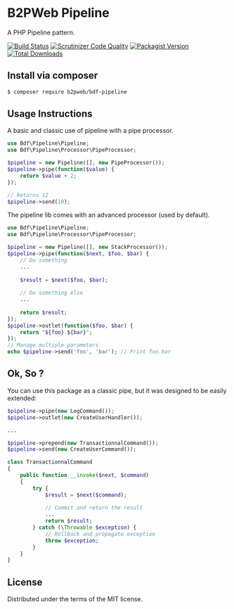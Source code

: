 # B2PWeb Pipeline

A PHP Pipeline pattern.

[![Build Status](https://travis-ci.org/b2pweb/bdf-pipeline.svg?branch=master)](https://travis-ci.org/b2pweb/bdf-pipeline)
[![Scrutinizer Code Quality](https://scrutinizer-ci.com/g/b2pweb/bdf-pipeline/badges/quality-score.png?b=master)](https://scrutinizer-ci.com/g/b2pweb/bdf-pipeline/?branch=master)
[![Packagist Version](https://img.shields.io/packagist/v/b2pweb/bdf-pipeline.svg)](https://packagist.org/packages/b2pweb/bdf-pipeline)
[![Total Downloads](https://img.shields.io/packagist/dt/b2pweb/bdf-pipeline.svg)](https://packagist.org/packages/b2pweb/bdf-pipeline)

## Install via composer
```bash
$ composer require b2pweb/bdf-pipeline
```

## Usage Instructions

A basic and classic use of pipeline with a pipe processor.

```PHP
use Bdf\Pipeline\Pipeline;
use Bdf\Pipeline\Processor\PipeProcessor;

$pipeline = new Pipeline([], new PipeProcessor());
$pipeline->pipe(function($value) {
    return $value + 2;
});

// Returns 12
$pipeline->send(10);
```

The pipeline lib comes with an advanced processor (used by default).

```PHP
use Bdf\Pipeline\Pipeline;
use Bdf\Pipeline\Processor\PipeProcessor;

$pipeline = new Pipeline([], new StackProcessor());
$pipeline->pipe(function($next, $foo, $bar) {
    // Do something
    ...
    
    $result = $next($foo, $bar);
    
    // Do something else
    ...
    
    return $result;
});
$pipeline->outlet(function($foo, $bar) {
    return "${foo}.${bar}";
});
// Manage multiple parameters
echo $pipeline->send('foo', 'bar'); // Print foo.bar
```

## Ok, So ? 

You can use this package as a classic pipe, but it was designed to be easily extended:

```PHP
$pipeline->pipe(new LogCommand());
$pipeline->outlet(new CreateUserHandler());

...

$pipeline->prepend(new TransactionnalCommand());
$pipeline->send(new CreateUserCommand());
```

```PHP
class TransactionnalCommand
{
    public function __invoke($next, $command)
    {
        try {
            $result = $next($command);
            
            // Commit and return the result
            ...
            return $result;
        } catch (\Throwable $exception) {
            // Rollback and propagate exception
            throw $exception;
        }
    }
}
```

## License

Distributed under the terms of the MIT license.
